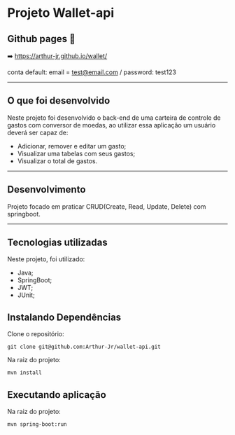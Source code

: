 # Projeto Wallet-api

## Github pages :eyes:
  :arrow_right: https://arthur-jr.github.io/wallet/
  
  conta default: email = test@email.com / password: test123

---

## O que foi desenvolvido

Neste projeto foi desenvolvido o back-end de uma carteira de controle de gastos com conversor de moedas, ao utilizar essa aplicação um usuário deverá ser capaz de:
  * Adicionar, remover e editar um gasto;
  * Visualizar uma tabelas com seus gastos;
  * Visualizar o total de gastos.

---

## Desenvolvimento

Projeto focado em praticar CRUD(Create, Read, Update, Delete) com springboot.

---

## Tecnologias utilizadas
Neste projeto, foi utilizado:

  * Java;
  * SpringBoot;
  * JWT;
  * JUnit;

## Instalando Dependências

Clone o repositório:

```git clone git@github.com:Arthur-Jr/wallet-api.git ```

Na raiz do projeto:
```bash
mvn install
``` 

## Executando aplicação

Na raiz do projeto:
```bash
mvn spring-boot:run
``` 

